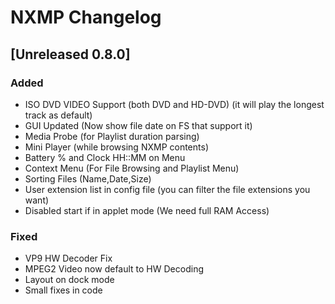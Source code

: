 # NXMP Changelog

## [Unreleased 0.8.0]

### Added

- ISO DVD VIDEO Support (both DVD and HD-DVD) (it will play the longest track as default)
- GUI Updated (Now show file date on FS that support it)
- Media Probe (for Playlist duration parsing)
- Mini Player (while browsing NXMP contents)
- Battery % and Clock HH::MM on Menu
- Context Menu (For File Browsing and Playlist Menu)
- Sorting Files (Name,Date,Size)
- User extension list in config file (you can filter the file extensions you want)
- Disabled start if in applet mode (We need full RAM Access)


### Fixed

- VP9 HW Decoder Fix
- MPEG2 Video now default to HW Decoding
- Layout on dock mode
- Small fixes in code
